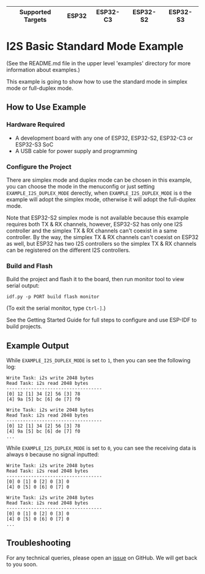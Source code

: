 | Supported Targets | ESP32 | ESP32-C3 | ESP32-S2 | ESP32-S3 |
| ----------------- | ----- | -------- | -------- | -------- |

# I2S Basic Standard Mode Example

(See the README.md file in the upper level 'examples' directory for more information about examples.)

This example is going to show how to use the standard mode in simplex mode or full-duplex mode.

## How to Use Example

### Hardware Required

* A development board with any one of ESP32, ESP32-S2, ESP32-C3 or ESP32-S3 SoC
* A USB cable for power supply and programming

### Configure the Project

There are simplex mode and duplex mode can be chosen in this example, you can choose the mode in the menuconfig or just setting `EXAMPLE_I2S_DUPLEX_MODE` derectly, when `EXAMPLE_I2S_DUPLEX_MODE` is `0` the example will adopt the simplex mode, otherwise it will adopt the full-duplex mode.

Note that ESP32-S2 simplex mode is not available because this example requires both TX & RX channels, however, ESP32-S2 has only one I2S controller and the simplex TX & RX channels can't coexist in a same controller. By the way, the simplex TX & RX channels can't coexist on ESP32 as well, but ESP32 has two I2S controllers so the simplex TX & RX channels can be registered on the different I2S controllers.

### Build and Flash

Build the project and flash it to the board, then run monitor tool to view serial output:

```
idf.py -p PORT build flash monitor
```

(To exit the serial monitor, type ``Ctrl-]``.)

See the Getting Started Guide for full steps to configure and use ESP-IDF to build projects.

## Example Output

While `EXAMPLE_I2S_DUPLEX_MODE` is set to `1`, then you can see the following log:

```
Write Task: i2s write 2048 bytes
Read Task: i2s read 2048 bytes
-----------------------------------
[0] 12 [1] 34 [2] 56 [3] 78
[4] 9a [5] bc [6] de [7] f0

Write Task: i2s write 2048 bytes
Read Task: i2s read 2048 bytes
-----------------------------------
[0] 12 [1] 34 [2] 56 [3] 78
[4] 9a [5] bc [6] de [7] f0
...
```

While `EXAMPLE_I2S_DUPLEX_MODE` is set to `0`, you can see the receiving data is always `0` because no signal inputted:

```
Write Task: i2s write 2048 bytes
Read Task: i2s read 2048 bytes
-----------------------------------
[0] 0 [1] 0 [2] 0 [3] 0
[4] 0 [5] 0 [6] 0 [7] 0

Write Task: i2s write 2048 bytes
Read Task: i2s read 2048 bytes
-----------------------------------
[0] 0 [1] 0 [2] 0 [3] 0
[4] 0 [5] 0 [6] 0 [7] 0
...
```

## Troubleshooting

For any technical queries, please open an [issue](https://github.com/espressif/esp-idf/issues) on GitHub. We will get back to you soon.
